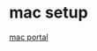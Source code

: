 # mac setup

[mac portal](https://microsoft.sharepoint.com/sites/itweb/cross-platform/mac/Pages/home.aspx)

